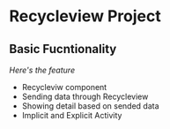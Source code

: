 Recycleview Project
==
Basic Fucntionality
--
*Here's the feature*
- Recycleviw component
- Sending data through Recycleview
- Showing detail based on sended data
- Implicit and Explicit Activity
